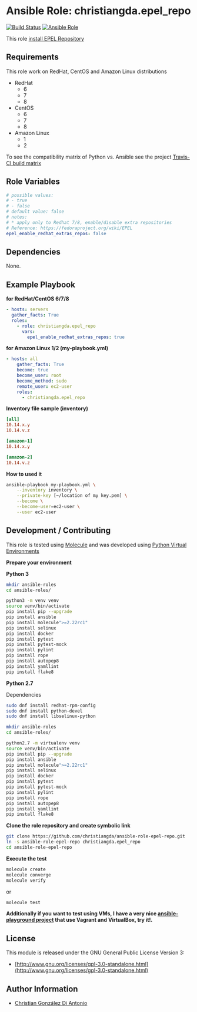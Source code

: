 # Ansible Role: christiangda.epel_repo

[![Build Status](https://travis-ci.org/christiangda/ansible-role-epel-repo.svg?branch=master)](https://travis-ci.org/christiangda/ansible-role-epel-repo)
[![Ansible Role](https://img.shields.io/ansible/role/33302.svg)](https://galaxy.ansible.com/christiangda/epel_repo)

This role [install EPEL Repository](https://fedoraproject.org/wiki/EPEL)

## Requirements

This role work on RedHat, CentOS and Amazon Linux distributions

* RedHat
  * 6
  * 7
  * 8
* CentOS
  * 6
  * 7
  * 8
* Amazon Linux
  * 1
  * 2

To see the compatibility matrix of Python vs. Ansible see the project [Travis-CI build matrix](https://travis-ci.org/christiangda/ansible-role-epel-repo)

## Role Variables

```yaml
# possible values:
# - true
# - false
# default value: false
# notes:
# * apply only to Redhat 7/8, enable/disable extra repositories
# Reference: https://fedoraproject.org/wiki/EPEL
epel_enable_redhat_extras_repos: false
```

## Dependencies

None.

## Example Playbook

**for RedHat/CentOS 6/7/8**

```yaml
- hosts: servers
  gather_facts: True
  roles:
    - role: christiangda.epel_repo
      vars:
        epel_enable_redhat_extras_repos: true
```

**for Amazon Linux 1/2 (my-playbook.yml)**

```yaml
- hosts: all
    gather_facts: True
    become: true
    become_user: root
    become_method: sudo
    remote_user: ec2-user
    roles:
      - christiangda.epel_repo
```

**Inventory file sample (inventory)**

```ini
[all]
10.14.x.y
10.14.v.z

[amazon-1]
10.14.x.y

[amazon-2]
10.14.v.z
```

**How to used it**

```bash
ansible-playbook my-playbook.yml \
    --inventory inventory \
    --private-key [~/location of my key.pem] \
    --become \
    --become-user=ec2-user \
    --user ec2-user
```

## Development / Contributing

This role is tested using [Molecule](https://molecule.readthedocs.io/en/latest/) and was developed using
[Python Virtual Environments](https://docs.python.org/3/tutorial/venv.html)

**Prepare your environment**

**Python 3**

```bash
mkdir ansible-roles
cd ansible-roles/

python3 -m venv venv
source venv/bin/activate
pip install pip --upgrade
pip install ansible
pip install molecule">=2.22rc1"
pip install selinux
pip install docker
pip install pytest
pip install pytest-mock
pip install pylint
pip install rope
pip install autopep8
pip install yamllint
pip install flake8
```

**Python 2.7**

Dependencies

```bash
sudo dnf install redhat-rpm-config
sudo dnf install python-devel
sudo dnf install libselinux-python
```

```bash
mkdir ansible-roles
cd ansible-roles/

python2.7 -m virtualenv venv
source venv/bin/activate
pip install pip --upgrade
pip install ansible
pip install molecule">=2.22rc1"
pip install selinux
pip install docker
pip install pytest
pip install pytest-mock
pip install pylint
pip install rope
pip install autopep8
pip install yamllint
pip install flake8
```

**Clone the role repository and create symbolic link**

```bash
git clone https://github.com/christiangda/ansible-role-epel-repo.git
ln -s ansible-role-epel-repo christiangda.epel_repo
cd ansible-role-epel-repo
```

**Execute the test**

```bash
molecule create
molecule converge
molecule verify
```

or

```bash
molecule test
```

**Additionally if you want to test using VMs, I have a very nice [ansible-playground project](https://github.com/christiangda/ansible-playground) that use Vagrant and VirtualBox, try it!.**

## License

This module is released under the GNU General Public License Version 3:

* [http://www.gnu.org/licenses/gpl-3.0-standalone.html](http://www.gnu.org/licenses/gpl-3.0-standalone.html)

## Author Information

* [Christian González Di Antonio](https://github.com/christiangda)
